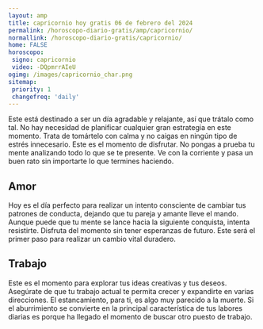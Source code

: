 ```yaml
---
layout: amp
title: capricornio hoy gratis 06 de febrero del 2024 
permalink: /horoscopo-diario-gratis/amp/capricornio/
normallink: /horoscopo-diario-gratis/capricornio/
home: FALSE
horoscopo:
 signo: capricornio
 video: -DQpmrrAIeU
ogimg: /images/capricornio_char.png
sitemap:
 priority: 1
 changefreq: 'daily'
---
```



Este está destinado a ser un día agradable y relajante, así que trátalo como tal. No hay necesidad de planificar cualquier gran estrategia en este momento. Trata de tomártelo con calma y no caigas en ningún tipo de estrés innecesario. Este es el momento de disfrutar. No pongas a prueba tu mente analizando todo lo que se te presente. Ve con la corriente y pasa un buen rato sin importarte lo que termines haciendo.

## Amor

Hoy es el día perfecto para realizar un intento consciente de cambiar tus patrones de conducta, dejando que tu pareja y amante lleve el mando. Aunque puede que tu mente se lance hacia la siguiente conquista, intenta resistirte. Disfruta del momento sin tener esperanzas de futuro. Este será el primer paso para realizar un cambio vital duradero.

## Trabajo

Este es el momento para explorar tus ideas creativas y tus deseos. Asegúrate de que tu trabajo actual te permita crecer y expandirte en varias direcciones. El estancamiento, para ti, es algo muy parecido a la muerte. Si el aburrimiento se convierte en la principal característica de tus labores diarias es porque ha llegado el momento de buscar otro puesto de trabajo.